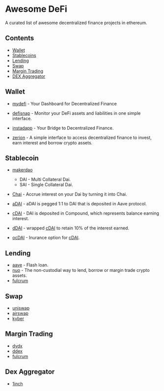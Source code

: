# Awesome DeFi
A curated list of awesome decentralized finance projects in ethereum.

## Contents

- [Wallet](#wallet)
- [Stablecoins](#stablecoins)
- [Lending](#lending)
- [Swap](#swap)
- [Margin Trading](#margin)
- [DEX Aggregator](#dex-aggregator)



<a name="wallet" />

## Wallet

* [mydefi](https://mydefi.org) - Your Dashboard for Decentralized Finance

* [defisnap](https://www.defisnap.io/) - Monitor your DeFi assets and liabilities in one simple interface.

* [instadapp](https://instadapp.io/) - Your Bridge to Decentralized Finance.

* [zerion](https://zerion.io/) - A simple interface to access decentralized finance to invest, earn interest and borrow crypto assets.


<a name="stablecoins" />

## Stablecoin

* [makerdao](https://makerdao.com/)

    * DAI - Multi Collateral Dai.
    * SAI - Single Collateral Dai.

* [Chai](https://chai.money/) - Accrue interest on your Dai by turning it into Chai.
* [aDAI](https://aave.com/) - aDAI is pegged 1:1 to DAI that is deposited in Aave protocol. 
* [cDAI](https://compound.finance/ctokens) - DAI is deposited in Compound, which represents balance earning interest.
* [dDAI](https://github.com/dharma-eng/dharma-token) - wrapped [cDAI](https://compound.finance/ctokens) to retain 10% of the interest earned.
* [ocDAI](https://opyn.co/#/) - Inurance option for [cDAI](https://compound.finance/ctokens).

<a name="lending" />

## Lending

* [aave](https://aave.com/) - Flash loan.
* [nuo](https://www.nuo.network/) - The non-custodial way to lend, borrow or margin trade crypto assets.
* [fulcrum](https://fulcrum.trade/)



<a name="swap" />

## Swap

- [uniswap](https://uniswap.exchange/)
- [airswap](https://www.airswap.io/)
- [kyber](https://kyber.network/)


<a name="margin" />

## Margin Trading

* [dydx](https://dydx.exchange/)
* [ddex](https://ddex.io/)
* [fulcrum](https://fulcrum.trade/)


<a name="dex-aggregator" />

## Dex Aggregator

* [1inch](https://1inch.exchange/#/)
